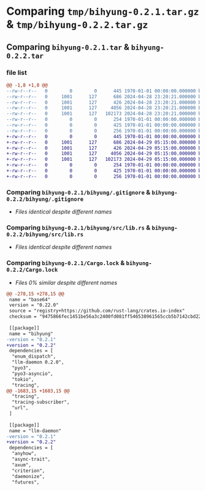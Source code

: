 # Comparing `tmp/bihyung-0.2.1.tar.gz` & `tmp/bihyung-0.2.2.tar.gz`

## Comparing `bihyung-0.2.1.tar` & `bihyung-0.2.2.tar`

### file list

```diff
@@ -1,8 +1,8 @@
--rw-r--r--   0        0        0      445 1970-01-01 00:00:00.000000 bihyung-0.2.1/bihyung/Cargo.toml
--rw-r--r--   0     1001      127      686 2024-04-28 23:20:21.000000 bihyung-0.2.1/bihyung/.gitignore
--rw-r--r--   0     1001      127      426 2024-04-28 23:20:21.000000 bihyung-0.2.1/bihyung/langchain_example.py
--rw-r--r--   0     1001      127     4056 2024-04-28 23:20:21.000000 bihyung-0.2.1/bihyung/src/lib.rs
--rw-r--r--   0     1001      127   102173 2024-04-28 23:20:21.000000 bihyung-0.2.1/Cargo.lock
--rw-r--r--   0        0        0      254 1970-01-01 00:00:00.000000 bihyung-0.2.1/Cargo.toml
--rw-r--r--   0        0        0      425 1970-01-01 00:00:00.000000 bihyung-0.2.1/pyproject.toml
--rw-r--r--   0        0        0      256 1970-01-01 00:00:00.000000 bihyung-0.2.1/PKG-INFO
+-rw-r--r--   0        0        0      445 1970-01-01 00:00:00.000000 bihyung-0.2.2/bihyung/Cargo.toml
+-rw-r--r--   0     1001      127      686 2024-04-29 05:15:00.000000 bihyung-0.2.2/bihyung/.gitignore
+-rw-r--r--   0     1001      127      426 2024-04-29 05:15:00.000000 bihyung-0.2.2/bihyung/langchain_example.py
+-rw-r--r--   0     1001      127     4056 2024-04-29 05:15:00.000000 bihyung-0.2.2/bihyung/src/lib.rs
+-rw-r--r--   0     1001      127   102173 2024-04-29 05:15:00.000000 bihyung-0.2.2/Cargo.lock
+-rw-r--r--   0        0        0      254 1970-01-01 00:00:00.000000 bihyung-0.2.2/Cargo.toml
+-rw-r--r--   0        0        0      425 1970-01-01 00:00:00.000000 bihyung-0.2.2/pyproject.toml
+-rw-r--r--   0        0        0      256 1970-01-01 00:00:00.000000 bihyung-0.2.2/PKG-INFO
```

### Comparing `bihyung-0.2.1/bihyung/.gitignore` & `bihyung-0.2.2/bihyung/.gitignore`

 * *Files identical despite different names*

### Comparing `bihyung-0.2.1/bihyung/src/lib.rs` & `bihyung-0.2.2/bihyung/src/lib.rs`

 * *Files identical despite different names*

### Comparing `bihyung-0.2.1/Cargo.lock` & `bihyung-0.2.2/Cargo.lock`

 * *Files 0% similar despite different names*

```diff
@@ -278,15 +278,15 @@
 name = "base64"
 version = "0.22.0"
 source = "registry+https://github.com/rust-lang/crates.io-index"
 checksum = "9475866fec1451be56a3c2400fd081ff546538961565ccb5b7142cbd22bc7a51"
 
 [[package]]
 name = "bihyung"
-version = "0.2.1"
+version = "0.2.2"
 dependencies = [
  "enum_dispatch",
  "llm-daemon 0.2.0",
  "pyo3",
  "pyo3-asyncio",
  "tokio",
  "tracing",
@@ -1683,15 +1683,15 @@
  "tracing",
  "tracing-subscriber",
  "url",
 ]
 
 [[package]]
 name = "llm-daemon"
-version = "0.2.1"
+version = "0.2.2"
 dependencies = [
  "anyhow",
  "async-trait",
  "axum",
  "criterion",
  "daemonize",
  "futures",
```


